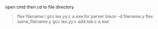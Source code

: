 open cmd then cd to file directory 
>flex filename.l
>gcc lex.yy.c
>a.exe
for parser
>bison -d filename.y
>flex same_filename.y
>gcc lex.yy.c add.tab.c
>a.exe
